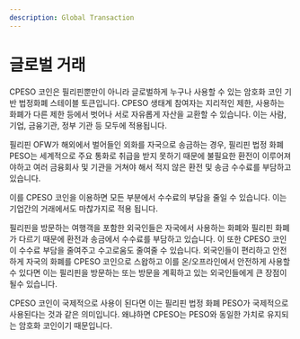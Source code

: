 ```yaml
---
description: Global Transaction
---
```


# 글로벌 거래

CPESO 코인은 필리핀뿐만이 아니라 글로벌하게 누구나 사용할 수 있는 암호화 코인 기반 법정화폐 스테이블 토큰입니다. CPESO 생태계 참여자는 지리적인 제한, 사용하는 화폐가 다른 제한 등에서 벗어나 서로 자유롭게 자산을 교환할 수 있습니다. 이는 사람, 기업, 금융기관, 정부 기관 등 모두에 적용됩니다.

필리핀 OFW가 해외에서 벌어들인 외화를 자국으로 송금하는 경우, 필리핀 법정 화폐 PESO는 세계적으로 주요 통화로 취급을 받지 못하기 때문에 불필요한 환전이 이루어져야하고 여러 금융회사 및 기관을 거쳐야 해서 적지 않은 환전 및 송금 수수료를 부담하고 있습니다.&#x20;

이를 CPESO 코인을 이용하면 모든 부분에서 수수료의 부담을 줄일 수 있습니다. 이는 기업간의 거래에서도 마찮가지로 적용 됩니다.

필리핀을 방문하는 여행객을 포함한 외국인들은 자국에서 사용하는 화폐와 필리핀 화폐가 다르기 때문에 환전과 송금에서 수수료를 부담하고 있습니다. 이 또한 CPESO 코인이 수수료 부담을 줄여주고 수고로움도 줄여줄 수 있습니다. 외국인들이 편리하고 안전하게 자국의 화폐를 CPESO 코인으로 스왑하고 이를 온/오프라인에서 안전하게 사용할 수 있다면 이는 필리핀을 방문하는 또는 방문을 계획하고 있는 외국인들에게 큰 장점이 될수 있습니다.

CPESO 코인이 국제적으로 사용이 된다면 이는 필리핀 법정 화폐 PESO가 국제적으로 사용된다는 것과 같은 의미입니다. 왜냐하면 CPESO는 PESO와 동일한 가치로 유지되는 암호화 코인이기 때문입니다.

